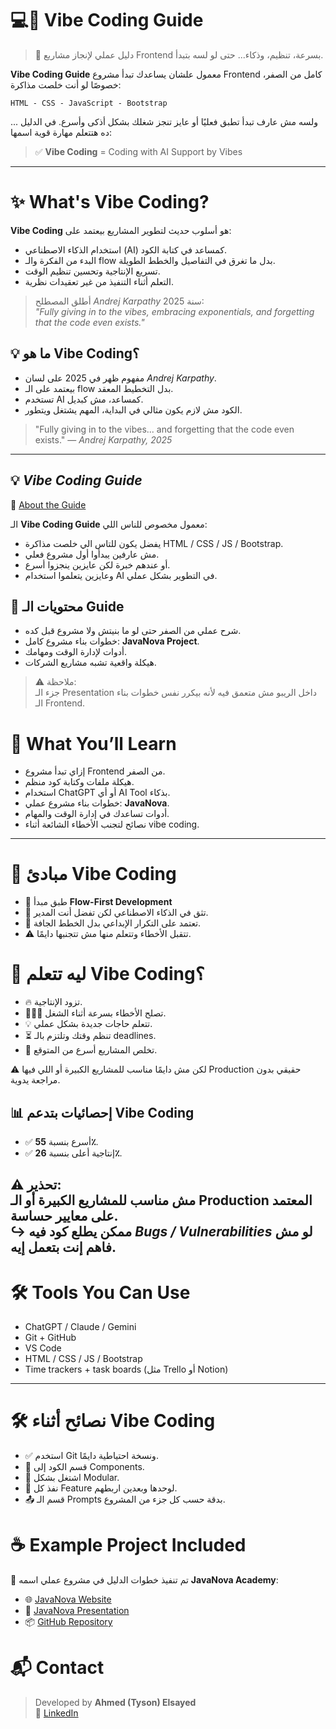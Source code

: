 # 💻📜 Vibe Coding Guide

> 🚀 دليل عملي لإنجاز مشاريع Frontend بسرعة، تنظيم، وذكاء... حتى لو لسه بتبدأ.

**Vibe Coding Guide** معمول علشان يساعدك تبدأ مشروع Frontend كامل من الصفر، خصوصًا لو أنت خلصت مذاكرة:

`HTML - CSS - JavaScript - Bootstrap`

... ولسه مش عارف تبدأ تطبق فعليًا أو عايز تنجز شغلك بشكل أذكى وأسرع. في الدليل ده هتتعلم مهارة قوية اسمها:

> ✅ **Vibe Coding** = Coding with AI Support by Vibes

---
# ✨ What's Vibe Coding?

**Vibe Coding** هو أسلوب حديث لتطوير المشاريع بيعتمد على:

- استخدام الذكاء الاصطناعي (AI) كمساعد في كتابة الكود.
- البدء من الفكرة والـ flow بدل ما تغرق في التفاصيل والخطط الطويلة.
- تسريع الإنتاجية وتحسين تنظيم الوقت.
- التعلم أثناء التنفيذ من غير تعقيدات نظرية.

> أطلق المصطلح *Andrej Karpathy* سنة 2025:  
> _"Fully giving in to the vibes, embracing exponentials, and forgetting that the code even exists."_

## 💡 ما هو Vibe Coding؟

- مفهوم ظهر في 2025 على لسان *Andrej Karpathy*.
- بيعتمد على الـ flow بدل التخطيط المعقد.
- تستخدم AI كمساعد، مش كبديل.
- الكود مش لازم يكون مثالي في البداية، المهم يشتغل ويتطور.

> "Fully giving in to the vibes... and forgetting that the code even exists." — *Andrej Karpathy, 2025*

----

## 💡 *Vibe Coding Guide*

📘 [About the Guide](https://github.com/AhmedTyson/Guides/blob/main/Project-Frontend-vibecoding-Guide.md)

الـ **Vibe Coding Guide** معمول مخصوص للناس اللي:

- يفضل يكون للتاس الي خلصت مذاكرة HTML / CSS / JS / Bootstrap.
- مش عارفين يبدأوا أول مشروع فعلي.
- أو عندهم خبرة لكن عايزين ينجزوا أسرع.
- وعايزين يتعلموا استخدام AI في التطوير بشكل عملي.

## 📂 محتويات الـ Guide

- شرح عملي من الصفر حتى لو ما بنيتش ولا مشروع قبل كده.
- خطوات بناء مشروع كامل: **JavaNova Project**.
- أدوات لإدارة الوقت ومهامك.
- هيكلة واقعية تشبه مشاريع الشركات.

> ⚠️ ملاحظة:  
> جزء الـ Presentation داخل الريبو مش متعمق فيه لأنه بيكرر نفس خطوات بناء الـ Frontend.


# 📂 What You’ll Learn

- إزاي تبدأ مشروع Frontend من الصفر.
- هيكلة ملفات وكتابة كود منظم.
- استخدام ChatGPT أو أي AI Tool بذكاء.
- خطوات بناء مشروع عملي: **JavaNova**.
- أدوات تساعدك في إدارة الوقت والمهام.
- نصائح لتجنب الأخطاء الشائعة أثناء vibe coding.
---

# 🧠 مبادئ Vibe Coding
- 🧭 طبق مبدأ **Flow-First Development**
- 🤖 تثق في الذكاء الاصطناعي لكن تفضل أنت المدير.
- 🎨 تعتمد على التكرار الإبداعي بدل الخطط الجافة.
- ⚠️ تتقبل الأخطاء وتتعلم منها مش تتجنبها دايمًا.


# 📌 ليه تتعلم Vibe Coding؟

- 🔥 تزود الإنتاجية.
- 👨🏻🔧 تصلح الأخطاء بسرعة أثناء الشغل.
- 💡 تتعلم حاجات جديدة بشكل عملي.
- ⏳ تنظم وقتك وتلتزم بالـ deadlines.
- 💼 تخلص المشاريع أسرع من المتوقع.

⚠️ لكن مش دايمًا مناسب للمشاريع الكبيرة أو اللي فيها Production حقيقي بدون مراجعة يدوية.

## 📊 إحصائيات بتدعم Vibe Coding

- ✅ أسرع بنسبة **55٪**.
- ✅ إنتاجية أعلى بنسبة **26٪**.

⚠️ **تحذير:**  
مش مناسب للمشاريع الكبيرة أو الـ Production المعتمد على معايير حساسة.  
↪ ممكن يطلع كود فيه *Bugs / Vulnerabilities* لو مش فاهم إنت بتعمل إيه.
---
# 🛠 Tools You Can Use

- ChatGPT / Claude / Gemini
- Git + GitHub
- VS Code
- HTML / CSS / JS / Bootstrap
- Time trackers + task boards (مثل Trello أو Notion)

---
# 🛠️ نصائح أثناء Vibe Coding

- ✅ استخدم Git ونسخة احتياطية دايمًا.
- 🔧 قسم الكود إلى Components.
- 🧱 اشتغل بشكل Modular.
- 🔄 نفذ كل Feature لوحدها وبعدين اربطهم.
- 📤 قسم الـ Prompts بدقة حسب كل جزء من المشروع.

# ☕ Example Project Included

🎯 تم تنفيذ خطوات الدليل في مشروع عملي اسمه **JavaNova Academy**:

- 🌐 [JavaNova Website](https://ahmedtyson.github.io/JavaNova-project/javanova.html) 
- 🎥 [JavaNova Presentation](https://ahmedtyson.github.io/JavaNova-project/JavaNova-presentation/JavaNova-presentation.html)
- 📦 [GitHub Repository](https://github.com/AhmedTyson/JavaNova-project)


# 📬 Contact

> Developed by **Ahmed (Tyson) Elsayed**  
> 🔗 [LinkedIn](https://www.linkedin.com/in/ahmedtyson)
